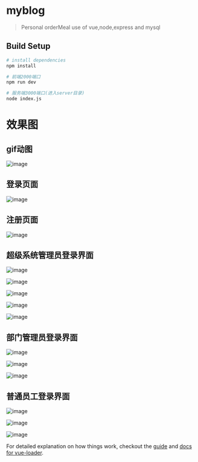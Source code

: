 # myblog

> Personal orderMeal use of vue,node,express and mysql

## Build Setup

``` bash
# install dependencies
npm install

# 前端2000端口
npm run dev

# 服务端3000端口(进入server目录)
node index.js

```
# 效果图
## gif动图
![image](https://github.com/Yicoding/Ecode-blog/raw/new/src/assets/githubImg/example.gif)


## 登录页面
![image](https://github.com/Yicoding/Ecode-blog/raw/new/src/assets/githubImg/12.png)


## 注册页面
![image](https://github.com/Yicoding/Ecode-blog/raw/new/src/assets/githubImg/13.png)


## 超级系统管理员登录界面
![image](https://github.com/Yicoding/Ecode-blog/raw/new/src/assets/githubImg/1.png)

![image](https://github.com/Yicoding/Ecode-blog/raw/new/src/assets/githubImg/2.png)

![image](https://github.com/Yicoding/Ecode-blog/raw/new/src/assets/githubImg/3.png)

![image](https://github.com/Yicoding/Ecode-blog/raw/new/src/assets/githubImg/4.png)

![image](https://github.com/Yicoding/Ecode-blog/raw/new/src/assets/githubImg/5.png)

## 部门管理员登录界面
![image](https://github.com/Yicoding/Ecode-blog/raw/new/src/assets/githubImg/6.png)

![image](https://github.com/Yicoding/Ecode-blog/raw/new/src/assets/githubImg/7.png)

![image](https://github.com/Yicoding/Ecode-blog/raw/new/src/assets/githubImg/8.png)

## 普通员工登录界面
![image](https://github.com/Yicoding/Ecode-blog/raw/new/src/assets/githubImg/9.png)

![image](https://github.com/Yicoding/Ecode-blog/raw/new/src/assets/githubImg/10.png)

![image](https://github.com/Yicoding/Ecode-blog/raw/new/src/assets/githubImg/11.png)

For detailed explanation on how things work, checkout the [guide](http://vuejs-templates.github.io/webpack/) and [docs for vue-loader](http://vuejs.github.io/vue-loader).
